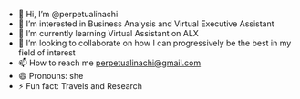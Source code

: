 - 👋 Hi, I’m @perpetualinachi
- 👀 I’m interested in Business Analysis and Virtual Executive Assistant
- 🌱 I’m currently learning Virtual Assistant on ALX
- 💞️ I’m looking to collaborate on how I can progressively be the best in my field of interest
- 📫 How to reach me perpetualinachi@gmail.com
- 😄 Pronouns: she
- ⚡ Fun fact: Travels and Research

<!---
perpetualinachi/perpetualinachi is a ✨ special ✨ repository because its `README.md` (this file) appears on your GitHub profile.
You can click the Preview link to take a look at your changes.
--->
